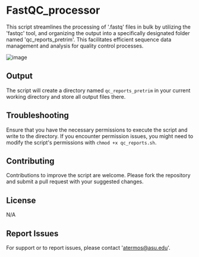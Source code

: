 # FastQC_processor
This script streamlines the processing of '.fastq' files in bulk by utilizing the 'fastqc' tool, and organizing the output into a specifically designated folder named 'qc_reports_pretrim'. This facilitates efficient sequence data management and analysis for quality control processes.

![image](https://github.com/alitermos/Bulk_QC-reports/assets/38148633/337d2ee1-d0bd-4873-a054-522c3ebf2ac7)

## Output
The script will create a directory named `qc_reports_pretrim` in your current working directory and store all output files there.

## Troubleshooting
Ensure that you have the necessary permissions to execute the script and write to the directory. 
If you encounter permission issues, you might need to modify the script's permissions with `chmod +x qc_reports.sh`.

## Contributing
Contributions to improve the script are welcome. Please fork the repository and submit a pull request with your suggested changes.

## License
N/A

## Report Issues
For support or to report issues, please contact 'atermos@asu.edu'.

